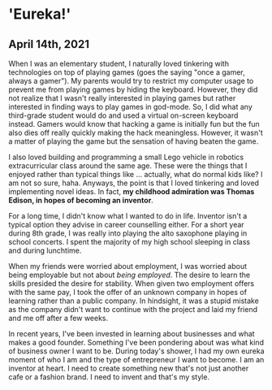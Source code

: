 # 'Eureka!'

## April 14th, 2021

When I was an elementary student, I naturally loved tinkering with technologies on top of playing games (goes the saying "once a gamer, always a gamer"). My parents would try to restrict my computer usage to prevent me from playing games by hiding the keyboard. However, they did not realize that I wasn't really interested in playing games but rather interested in finding ways to play games in god-mode. So, I did what any third-grade student would do and used a virtual on-screen keyboard instead. Gamers would know that hacking a game is initially fun but the fun also dies off really quickly making the hack meaningless. However, it wasn't a matter of playing the game but the sensation of having beaten the game.

I also loved building and programming a small Lego vehicle in robotics extracurricular class around the same age. These were the things that I enjoyed rather than typical things like ... actually, what do normal kids like? I am not so sure, haha. Anyways, the point is that I loved tinkering and loved implementing novel ideas. In fact, **my childhood admiration was Thomas Edison, in hopes of becoming an inventor**.

For a long time, I didn't know what I wanted to do in life. Inventor isn't a typical option they advise in career counselling either. For a short year during 8th grade, I was really into playing the alto saxophone playing in school concerts. I spent the majority of my high school sleeping in class and during lunchtime.

When my friends were worried about employment, I was worried about being employable but not about *being employed*. The desire to learn the skills presided the desire for stability. When given two employment offers with the same pay, I took the offer of an unknown company in hopes of learning rather than a public company. In hindsight, it was a stupid mistake as the company didn't want to continue with the project and laid my friend and me off after a few weeks.

In recent years, I've been invested in learning about businesses and what makes a good founder. Something I've been pondering about was what kind of business owner I want to be. During today's shower, I had my own eureka moment of who I am and the type of entrepreneur I want to become. I am an inventor at heart. I need to create something new that's not just another cafe or a fashion brand. I need to invent and that's my style.
